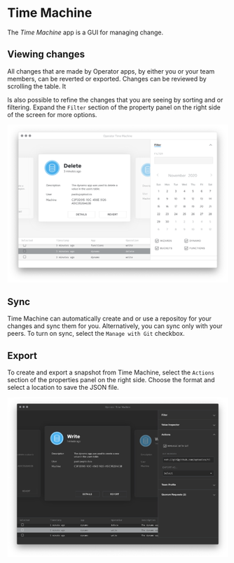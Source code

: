 # Time Machine

The _Time Machine_ app is a GUI for managing change.

## Viewing changes

All changes that are made by Operator apps, by either you or your team members,
can be reverted or exported. Changes can be reviewed by scrolling the table. It

Is also possible to refine the changes that you are seeing by sorting and or
filtering. Expand the `Filter` section of the property panel on the right side
of the screen for more options.

<img src="https://raw.githubusercontent.com/optoolco/docs/master/apps/time-machine/images/filter.png"/>

## Sync

Time Machine can automatically create and or use a repositoy for your changes
and sync them for you. Alternatively, you can sync only with your peers. To turn
on sync, select the `Manage with Git` checkbox.

## Export

To create and export a snapshot from Time Machine, select the `Actions` section
of the properties panel on the right side. Choose the format and select a location
to save the JSON file.

<img src="https://raw.githubusercontent.com/optoolco/docs/master/apps/time-machine/images/export.png"/>
